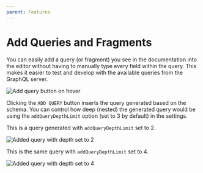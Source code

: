 ```yaml
---
parent: Features
---
```


# Add Queries and Fragments

You can easily add a query (or fragment) you see in the documentation into the editor
without having to manually type every field within the query. This makes it easier to
test and develop with the available queries from the GraphQL server.

![Add query button on hover](/assets/img/docs/add-query-on-hover.png)

Clicking the `ADD QUERY` button inserts the query generated based on the schema. You can control how deep (nested) the generated query would be using the `addQueryDepthLimit` option (set to 3 by default) in the settings.

This is a query generated with `addQueryDepthLimit` set to 2.

![Added query with depth set to 2](/assets/img/docs/added-query-depth-2.png)

This is the same query with `addQueryDepthLimit` set to 4.

![Added query with depth set to 4](/assets/img/docs/added-query-depth-4.png)
